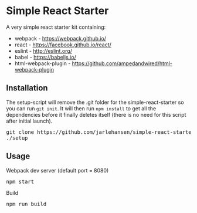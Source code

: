 # Simple React Starter

A very simple react starter kit containing:
* webpack - https://webpack.github.io/
* react - https://facebook.github.io/react/
* eslint - http://eslint.org/
* babel - https://babeljs.io/
* html-webpack-plugin - https://github.com/ampedandwired/html-webpack-plugin

## Installation
The setup-script will remove the .git folder for the simple-react-starter so you can run `git init`.
It will then run `npm install` to get all the dependencies before it finally deletes itself (there is no need for this script after initial launch).
<pre>
git clone https://github.com/jarlehansen/simple-react-starter.git <i>project-name</i>
./setup
</pre>

## Usage
Webpack dev server (default port = 8080)
<pre>
npm start
</pre>

Build
<pre>
npm run build
</pre>

